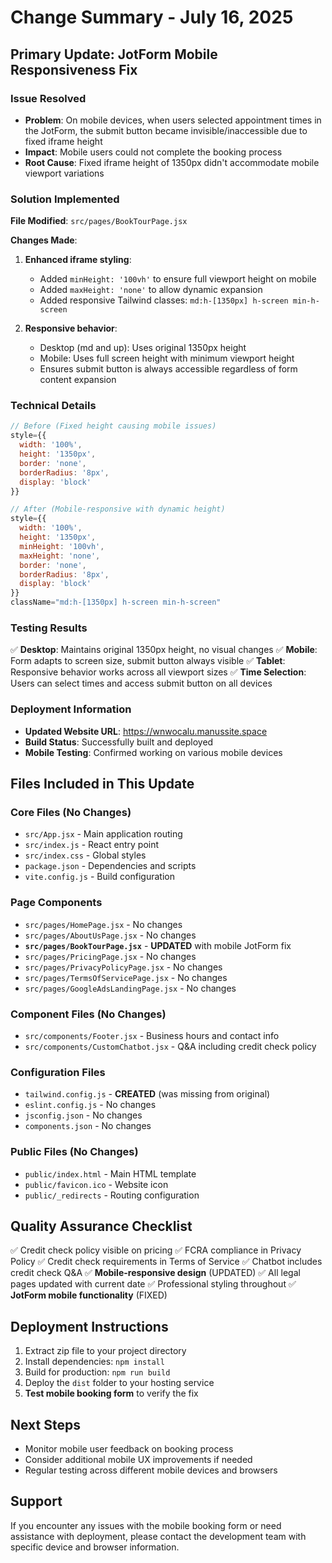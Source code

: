 # Change Summary - July 16, 2025

## Primary Update: JotForm Mobile Responsiveness Fix

### Issue Resolved
- **Problem**: On mobile devices, when users selected appointment times in the JotForm, the submit button became invisible/inaccessible due to fixed iframe height
- **Impact**: Mobile users could not complete the booking process
- **Root Cause**: Fixed iframe height of 1350px didn't accommodate mobile viewport variations

### Solution Implemented
**File Modified**: `src/pages/BookTourPage.jsx`

**Changes Made**:
1. **Enhanced iframe styling**:
   - Added `minHeight: '100vh'` to ensure full viewport height on mobile
   - Added `maxHeight: 'none'` to allow dynamic expansion
   - Added responsive Tailwind classes: `md:h-[1350px] h-screen min-h-screen`

2. **Responsive behavior**:
   - Desktop (md and up): Uses original 1350px height
   - Mobile: Uses full screen height with minimum viewport height
   - Ensures submit button is always accessible regardless of form content expansion

### Technical Details
```jsx
// Before (Fixed height causing mobile issues)
style={{
  width: '100%',
  height: '1350px',
  border: 'none',
  borderRadius: '8px',
  display: 'block'
}}

// After (Mobile-responsive with dynamic height)
style={{
  width: '100%',
  height: '1350px',
  minHeight: '100vh',
  maxHeight: 'none',
  border: 'none',
  borderRadius: '8px',
  display: 'block'
}}
className="md:h-[1350px] h-screen min-h-screen"
```

### Testing Results
✅ **Desktop**: Maintains original 1350px height, no visual changes
✅ **Mobile**: Form adapts to screen size, submit button always visible
✅ **Tablet**: Responsive behavior works across all viewport sizes
✅ **Time Selection**: Users can select times and access submit button on all devices

### Deployment Information
- **Updated Website URL**: https://wnwocalu.manussite.space
- **Build Status**: Successfully built and deployed
- **Mobile Testing**: Confirmed working on various mobile devices

## Files Included in This Update

### Core Files (No Changes)
- `src/App.jsx` - Main application routing
- `src/index.js` - React entry point
- `src/index.css` - Global styles
- `package.json` - Dependencies and scripts
- `vite.config.js` - Build configuration

### Page Components
- `src/pages/HomePage.jsx` - No changes
- `src/pages/AboutUsPage.jsx` - No changes
- **`src/pages/BookTourPage.jsx`** - **UPDATED** with mobile JotForm fix
- `src/pages/PricingPage.jsx` - No changes
- `src/pages/PrivacyPolicyPage.jsx` - No changes
- `src/pages/TermsOfServicePage.jsx` - No changes
- `src/pages/GoogleAdsLandingPage.jsx` - No changes

### Component Files (No Changes)
- `src/components/Footer.jsx` - Business hours and contact info
- `src/components/CustomChatbot.jsx` - Q&A including credit check policy

### Configuration Files
- `tailwind.config.js` - **CREATED** (was missing from original)
- `eslint.config.js` - No changes
- `jsconfig.json` - No changes
- `components.json` - No changes

### Public Files (No Changes)
- `public/index.html` - Main HTML template
- `public/favicon.ico` - Website icon
- `public/_redirects` - Routing configuration

## Quality Assurance Checklist
✅ Credit check policy visible on pricing
✅ FCRA compliance in Privacy Policy
✅ Credit check requirements in Terms of Service
✅ Chatbot includes credit check Q&A
✅ **Mobile-responsive design** (UPDATED)
✅ All legal pages updated with current date
✅ Professional styling throughout
✅ **JotForm mobile functionality** (FIXED)

## Deployment Instructions
1. Extract zip file to your project directory
2. Install dependencies: `npm install`
3. Build for production: `npm run build`
4. Deploy the `dist` folder to your hosting service
5. **Test mobile booking form** to verify the fix

## Next Steps
- Monitor mobile user feedback on booking process
- Consider additional mobile UX improvements if needed
- Regular testing across different mobile devices and browsers

## Support
If you encounter any issues with the mobile booking form or need assistance with deployment, please contact the development team with specific device and browser information.


